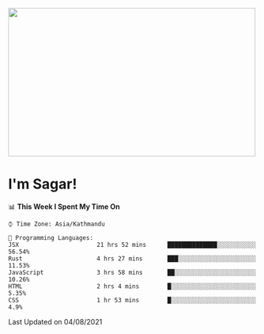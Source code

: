 
<img src="https://media.giphy.com/media/3ornk57KwDXf81rjWM/giphy.gif" width="500" height="300" frameBorder="0" class="giphy-embed" allowFullScreen></img>

#   I'm Sagar!

<!--START_SECTION:waka-->
📊 **This Week I Spent My Time On** 

```text
⌚︎ Time Zone: Asia/Kathmandu

💬 Programming Languages: 
JSX                      21 hrs 52 mins      ██████████████░░░░░░░░░░░   56.54% 
Rust                     4 hrs 27 mins       ███░░░░░░░░░░░░░░░░░░░░░░   11.53% 
JavaScript               3 hrs 58 mins       ██░░░░░░░░░░░░░░░░░░░░░░░   10.26% 
HTML                     2 hrs 4 mins        █░░░░░░░░░░░░░░░░░░░░░░░░   5.35% 
CSS                      1 hr 53 mins        █░░░░░░░░░░░░░░░░░░░░░░░░   4.9%

```


 Last Updated on 04/08/2021
<!--END_SECTION:waka-->
